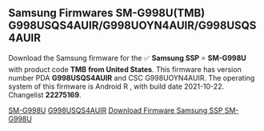 <h2>Samsung Firmwares SM-G998U(TMB) G998USQS4AUIR/G998UOYN4AUIR/G998USQS4AUIR</h2>
Download the Samsung firmware for the ✅ <strong>Samsung SSP </strong> ⭐ <strong>SM-G998U</strong> with product code <strong>TMB</strong> <strong> from United States</strong>. This firmware has version number PDA <strong>G998USQS4AUIR</strong> and CSC G998UOYN4AUIR. The operating system of this firmware is Android R , with build date 2021-10-22. Changelist <strong>22275169</strong>.


[SM-G998U](https://samfirm.shop/samsung/model/SM-G998U)
[G998USQS4AUIR](https://samfirm.shop/samsung/pda/G998USQS4AUIR)
[Download Firmware Samsung SSP SM-G998U](https://samfirm.shop/samsung/firmware/467626)
